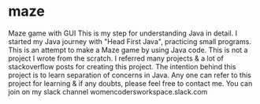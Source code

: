 # maze
Maze game with GUI
This is my step for understanding Java in detail. I started my Java journey with "Head First Java", practicing small programs. This is an attempt to make a Maze game by using Java code. This is not a project I wrote from the scratch. I referred many projects & a lot of stackoverflow posts for creating this project. The intention behind this project is to learn separation of concerns in Java. Any one can refer to this project for learning & if any doubts, please feel free to contact me.
You can join on my slack channel womencodersworkspace.slack.com
